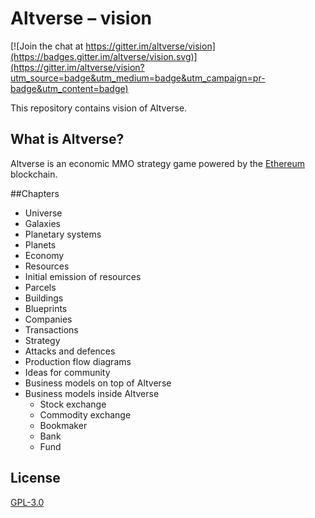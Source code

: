 # Altverse – vision

[![Join the chat at https://gitter.im/altverse/vision](https://badges.gitter.im/altverse/vision.svg)](https://gitter.im/altverse/vision?utm_source=badge&utm_medium=badge&utm_campaign=pr-badge&utm_content=badge)

This repository contains vision of Altverse.

## What is Altverse?
Altverse is an economic MMO strategy game powered by the [Ethereum](https://www.ethereum.org) blockchain.

##Chapters
- Universe
 - Galaxies
 - Planetary systems
 - Planets
- Economy
 - Resources
 - Initial emission of resources
 - Parcels
 - Buildings
 - Blueprints
 - Companies
 - Transactions
- Strategy
 - Attacks and defences
 - Production flow diagrams
- Ideas for community
 - Business models on top of Altverse
 - Business models inside Altverse
     - Stock exchange
     - Commodity exchange
     - Bookmaker
     - Bank
     - Fund

## License
[GPL-3.0](https://github.com/altverse/vision/blob/master/LICENSE)
